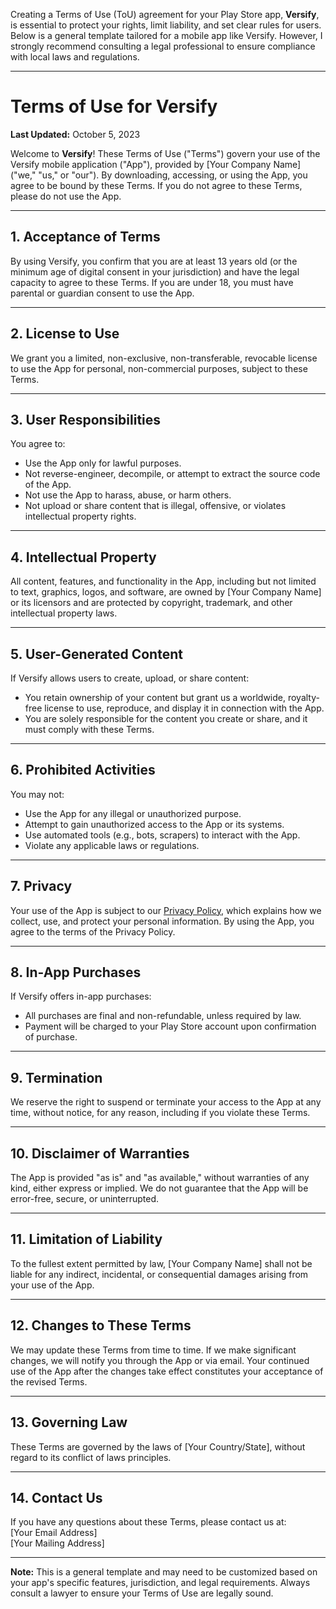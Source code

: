 Creating a Terms of Use (ToU) agreement for your Play Store app, **Versify**, is essential to protect your rights, limit liability, and set clear rules for users. Below is a general template tailored for a mobile app like Versify. However, I strongly recommend consulting a legal professional to ensure compliance with local laws and regulations.

---

# **Terms of Use for Versify**

**Last Updated:** October 5, 2023

Welcome to **Versify**! These Terms of Use ("Terms") govern your use of the Versify mobile application ("App"), provided by [Your Company Name] ("we," "us," or "our"). By downloading, accessing, or using the App, you agree to be bound by these Terms. If you do not agree to these Terms, please do not use the App.

---

## **1. Acceptance of Terms**

By using Versify, you confirm that you are at least 13 years old (or the minimum age of digital consent in your jurisdiction) and have the legal capacity to agree to these Terms. If you are under 18, you must have parental or guardian consent to use the App.

---

## **2. License to Use**

We grant you a limited, non-exclusive, non-transferable, revocable license to use the App for personal, non-commercial purposes, subject to these Terms.

---

## **3. User Responsibilities**

You agree to:

- Use the App only for lawful purposes.
- Not reverse-engineer, decompile, or attempt to extract the source code of the App.
- Not use the App to harass, abuse, or harm others.
- Not upload or share content that is illegal, offensive, or violates intellectual property rights.

---

## **4. Intellectual Property**

All content, features, and functionality in the App, including but not limited to text, graphics, logos, and software, are owned by [Your Company Name] or its licensors and are protected by copyright, trademark, and other intellectual property laws.

---

## **5. User-Generated Content**

If Versify allows users to create, upload, or share content:

- You retain ownership of your content but grant us a worldwide, royalty-free license to use, reproduce, and display it in connection with the App.
- You are solely responsible for the content you create or share, and it must comply with these Terms.

---

## **6. Prohibited Activities**

You may not:

- Use the App for any illegal or unauthorized purpose.
- Attempt to gain unauthorized access to the App or its systems.
- Use automated tools (e.g., bots, scrapers) to interact with the App.
- Violate any applicable laws or regulations.

---

## **7. Privacy**

Your use of the App is subject to our [Privacy Policy](#), which explains how we collect, use, and protect your personal information. By using the App, you agree to the terms of the Privacy Policy.

---

## **8. In-App Purchases**

If Versify offers in-app purchases:

- All purchases are final and non-refundable, unless required by law.
- Payment will be charged to your Play Store account upon confirmation of purchase.

---

## **9. Termination**

We reserve the right to suspend or terminate your access to the App at any time, without notice, for any reason, including if you violate these Terms.

---

## **10. Disclaimer of Warranties**

The App is provided "as is" and "as available," without warranties of any kind, either express or implied. We do not guarantee that the App will be error-free, secure, or uninterrupted.

---

## **11. Limitation of Liability**

To the fullest extent permitted by law, [Your Company Name] shall not be liable for any indirect, incidental, or consequential damages arising from your use of the App.

---

## **12. Changes to These Terms**

We may update these Terms from time to time. If we make significant changes, we will notify you through the App or via email. Your continued use of the App after the changes take effect constitutes your acceptance of the revised Terms.

---

## **13. Governing Law**

These Terms are governed by the laws of [Your Country/State], without regard to its conflict of laws principles.

---

## **14. Contact Us**

If you have any questions about these Terms, please contact us at:  
[Your Email Address]  
[Your Mailing Address]

---

**Note:** This is a general template and may need to be customized based on your app's specific features, jurisdiction, and legal requirements. Always consult a lawyer to ensure your Terms of Use are legally sound.

